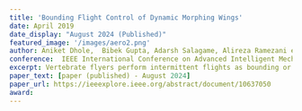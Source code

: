 ```yaml
---
title: 'Bounding Flight Control of Dynamic Morphing Wings'
date: April 2019
date_display: "August 2024 (Published)"
featured_image: '/images/aero2.png'
author: Aniket Dhole,  Bibek Gupta, Adarsh Salagame, Alireza Ramezani et al.
conference:  IEEE International Conference on Advanced Intelligent Mechatronics (AIM 2024) 
excerpt: Vertebrate flyers perform intermittent flights as bounding or oscillating flights for power management. Intermittent flights and the resulting oscillating height during flapping and soaring provide the means of increasing speed without increasing flapping speed. These maneuvers and their robotic biomimicry have remained unexplored so far, which, if understood, can lead to aerial robot designs with endured flight operations. This works attempts to achieve robotic bounding flight using Northeastern’s Aerobat platform. Aerobat can dynamically morph its wings by collapsing them rapidly during each gaitcycle. We present a launcher designed that allows bounding flight experimentation of Aerobat in a computer-aided fashion. We augmented Aerobat with a plural tiny thruster to stabilize its unstable roll, pitch, and yaw dynamics. This paper presents our control design based on extending Aerobat’s states to accommodate unobservable aerodynamic forces and offers experimental results to support our proposed approach.
paper_text: [paper (published) - August 2024]
paper_url: https://ieeexplore.ieee.org/abstract/document/10637050
award: 
---
```

